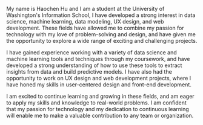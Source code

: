 My name is Haochen Hu and I am a student at the University of Washington's Information School, I have developed a strong interest in data science, machine learning, data modeling, UX design, and web development. These fields have allowed me to combine my passion for technology with my love of problem-solving and design, and have given me the opportunity to explore a wide range of exciting and challenging projects.

I have gained experience working with a variety of data science and machine learning tools and techniques through my coursework, and have developed a strong understanding of how to use these tools to extract insights from data and build predictive models. I have also had the opportunity to work on UX design and web development projects, where I have honed my skills in user-centered design and front-end development.

I am excited to continue learning and growing in these fields, and am eager to apply my skills and knowledge to real-world problems. I am confident that my passion for technology and my dedication to continuous learning will enable me to make a valuable contribution to any team or organization.